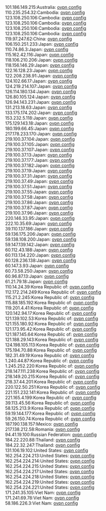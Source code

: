 101.186.149.215:Australia: [ovpn config](vpn/101_186_149_215.ovpn)  
110.235.254.32:Cambodia: [ovpn config](vpn/110_235_254_32.ovpn)  
123.108.250.106:Cambodia: [ovpn config](vpn/123_108_250_106.ovpn)  
123.108.250.106:Cambodia: [ovpn config](vpn/123_108_250_106.ovpn)  
123.108.250.106:Cambodia: [ovpn config](vpn/123_108_250_106.ovpn)  
123.108.250.106:Cambodia: [ovpn config](vpn/123_108_250_106.ovpn)  
119.97.247.62:China: [ovpn config](vpn/119_97_247_62.ovpn)  
106.150.251.233:Japan: [ovpn config](vpn/106_150_251_233.ovpn)  
110.74.86.3:Japan: [ovpn config](vpn/110_74_86_3.ovpn)  
115.162.42.116:Japan: [ovpn config](vpn/115_162_42_116.ovpn)  
118.106.210.206:Japan: [ovpn config](vpn/118_106_210_206.ovpn)  
118.156.146.29:Japan: [ovpn config](vpn/118_156_146_29.ovpn)  
122.16.128.23:Japan: [ovpn config](vpn/122_16_128_23.ovpn)  
122.208.238.91:Japan: [ovpn config](vpn/122_208_238_91.ovpn)  
124.102.66.17:Japan: [ovpn config](vpn/124_102_66_17.ovpn)  
124.219.214.107:Japan: [ovpn config](vpn/124_219_214_107.ovpn)  
126.114.180.134:Japan: [ovpn config](vpn/126_114_180_134.ovpn)  
126.80.105.124:Japan: [ovpn config](vpn/126_80_105_124.ovpn)  
126.94.143.231:Japan: [ovpn config](vpn/126_94_143_231.ovpn)  
131.213.18.63:Japan: [ovpn config](vpn/131_213_18_63.ovpn)  
133.175.174.202:Japan: [ovpn config](vpn/133_175_174_202.ovpn)  
153.232.5.118:Japan: [ovpn config](vpn/153_232_5_118.ovpn)  
175.129.143.18:Japan: [ovpn config](vpn/175_129_143_18.ovpn)  
180.199.66.45:Japan: [ovpn config](vpn/180_199_66_45.ovpn)  
217.178.233.170:Japan: [ovpn config](vpn/217_178_233_170.ovpn)  
219.100.37.104:Japan: [ovpn config](vpn/219_100_37_104.ovpn)  
219.100.37.105:Japan: [ovpn config](vpn/219_100_37_105.ovpn)  
219.100.37.107:Japan: [ovpn config](vpn/219_100_37_107.ovpn)  
219.100.37.13:Japan: [ovpn config](vpn/219_100_37_13.ovpn)  
219.100.37.177:Japan: [ovpn config](vpn/219_100_37_177.ovpn)  
219.100.37.182:Japan: [ovpn config](vpn/219_100_37_182.ovpn)  
219.100.37.19:Japan: [ovpn config](vpn/219_100_37_19.ovpn)  
219.100.37.31:Japan: [ovpn config](vpn/219_100_37_31.ovpn)  
219.100.37.49:Japan: [ovpn config](vpn/219_100_37_49.ovpn)  
219.100.37.51:Japan: [ovpn config](vpn/219_100_37_51.ovpn)  
219.100.37.55:Japan: [ovpn config](vpn/219_100_37_55.ovpn)  
219.100.37.58:Japan: [ovpn config](vpn/219_100_37_58.ovpn)  
219.100.37.86:Japan: [ovpn config](vpn/219_100_37_86.ovpn)  
219.100.37.87:Japan: [ovpn config](vpn/219_100_37_87.ovpn)  
219.100.37.96:Japan: [ovpn config](vpn/219_100_37_96.ovpn)  
220.146.33.95:Japan: [ovpn config](vpn/220_146_33_95.ovpn)  
222.10.35.69:Japan: [ovpn config](vpn/222_10_35_69.ovpn)  
39.110.137.186:Japan: [ovpn config](vpn/39_110_137_186.ovpn)  
59.136.175.206:Japan: [ovpn config](vpn/59_136_175_206.ovpn)  
59.138.108.200:Japan: [ovpn config](vpn/59_138_108_200.ovpn)  
59.147.139.142:Japan: [ovpn config](vpn/59_147_139_142.ovpn)  
60.112.43.188:Japan: [ovpn config](vpn/60_112_43_188.ovpn)  
60.113.134.220:Japan: [ovpn config](vpn/60_113_134_220.ovpn)  
60.128.236.138:Japan: [ovpn config](vpn/60_128_236_138.ovpn)  
60.147.3.93:Japan: [ovpn config](vpn/60_147_3_93.ovpn)  
60.73.58.250:Japan: [ovpn config](vpn/60_73_58_250.ovpn)  
60.96.87.13:Japan: [ovpn config](vpn/60_96_87_13.ovpn)  
61.21.79.18:Japan: [ovpn config](vpn/61_21_79_18.ovpn)  
110.14.24.39:Korea Republic of: [ovpn config](vpn/110_14_24_39.ovpn)  
112.172.214.249:Korea Republic of: [ovpn config](vpn/112_172_214_249.ovpn)  
115.21.2.245:Korea Republic of: [ovpn config](vpn/115_21_2_245.ovpn)  
115.88.185.192:Korea Republic of: [ovpn config](vpn/115_88_185_192.ovpn)  
119.201.4.41:Korea Republic of: [ovpn config](vpn/119_201_4_41.ovpn)  
120.142.94.17:Korea Republic of: [ovpn config](vpn/120_142_94_17.ovpn)  
121.139.102.53:Korea Republic of: [ovpn config](vpn/121_139_102_53.ovpn)  
121.155.180.92:Korea Republic of: [ovpn config](vpn/121_155_180_92.ovpn)  
121.173.95.42:Korea Republic of: [ovpn config](vpn/121_173_95_42.ovpn)  
121.187.145.64:Korea Republic of: [ovpn config](vpn/121_187_145_64.ovpn)  
121.188.29.143:Korea Republic of: [ovpn config](vpn/121_188_29_143.ovpn)  
124.198.105.113:Korea Republic of: [ovpn config](vpn/124_198_105_113.ovpn)  
175.194.70.88:Korea Republic of: [ovpn config](vpn/175_194_70_88.ovpn)  
182.31.49.19:Korea Republic of: [ovpn config](vpn/182_31_49_19.ovpn)  
1.240.44.87:Korea Republic of: [ovpn config](vpn/1_240_44_87.ovpn)  
1.245.252.220:Korea Republic of: [ovpn config](vpn/1_245_252_220.ovpn)  
218.147.111.238:Korea Republic of: [ovpn config](vpn/218_147_111_238.ovpn)  
218.149.20.215:Korea Republic of: [ovpn config](vpn/218_149_20_215.ovpn)  
218.37.44.201:Korea Republic of: [ovpn config](vpn/218_37_44_201.ovpn)  
220.122.50.251:Korea Republic of: [ovpn config](vpn/220_122_50_251.ovpn)  
221.151.232.141:Korea Republic of: [ovpn config](vpn/221_151_232_141.ovpn)  
221.165.4.199:Korea Republic of: [ovpn config](vpn/221_165_4_199.ovpn)  
39.113.45.56:Korea Republic of: [ovpn config](vpn/39_113_45_56.ovpn)  
58.125.213.9:Korea Republic of: [ovpn config](vpn/58_125_213_9.ovpn)  
59.19.144.177:Korea Republic of: [ovpn config](vpn/59_19_144_177.ovpn)  
59.26.150.74:Korea Republic of: [ovpn config](vpn/59_26_150_74.ovpn)  
187.190.138.157:Mexico: [ovpn config](vpn/187_190_138_157.ovpn)  
217.138.212.58:Romania: [ovpn config](vpn/217_138_212_58.ovpn)  
94.41.19.100:Russian Federation: [ovpn config](vpn/94_41_19_100.ovpn)  
184.22.220.88:Thailand: [ovpn config](vpn/184_22_220_88.ovpn)  
184.22.32.247:Thailand: [ovpn config](vpn/184_22_32_247.ovpn)  
131.106.19.102:United States: [ovpn config](vpn/131_106_19_102.ovpn)  
162.254.224.213:United States: [ovpn config](vpn/162_254_224_213.ovpn)  
162.254.224.214:United States: [ovpn config](vpn/162_254_224_214.ovpn)  
162.254.224.215:United States: [ovpn config](vpn/162_254_224_215.ovpn)  
162.254.224.217:United States: [ovpn config](vpn/162_254_224_217.ovpn)  
162.254.224.218:United States: [ovpn config](vpn/162_254_224_218.ovpn)  
162.254.224.219:United States: [ovpn config](vpn/162_254_224_219.ovpn)  
162.254.224.221:United States: [ovpn config](vpn/162_254_224_221.ovpn)  
171.241.35.105:Viet Nam: [ovpn config](vpn/171_241_35_105.ovpn)  
171.241.69.78:Viet Nam: [ovpn config](vpn/171_241_69_78.ovpn)  
58.186.226.3:Viet Nam: [ovpn config](vpn/58_186_226_3.ovpn)  

